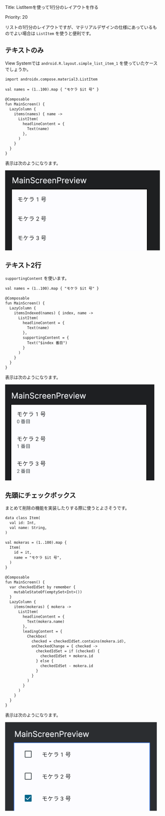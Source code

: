 Title: ListItemを使って1行分のレイアウトを作る

Priority: 20

リストの1行分のレイアウトですが、マテリアルデザインの仕様にあっているものでよい場合は `ListItem` を使うと便利です。

## テキストのみ

View Systemでは `android.R.layout.simple_list_item_1` を使っていたケースでしょうか。

```
import androidx.compose.material3.ListItem

val names = (1..100).map { "モケラ $it 号" }

@Composable
fun MainScreen() {
  LazyColumn {
    items(names) { name ->
      ListItem(
        headlineContent = {
          Text(name)
        },
      )
    }
  }
}
```

表示は次のようになります。

![テキストのみ](./listItem1.png)

## テキスト2行

 `supportingContent` を使います。

```
val names = (1..100).map { "モケラ $it 号" }

@Composable
fun MainScreen() {
  LazyColumn {
    itemsIndexed(names) { index, name ->
      ListItem(
        headlineContent = {
          Text(name)
        },
        supportingContent = {
          Text("$index 番目")
        }
      )
    }
  }
}
```

表示は次のようになります。

![2行テキスト](./listItem2.png)

## 先頭にチェックボックス

まとめて削除の機能を実装したりする際に使うとよさそうです。

```
data class Item(
  val id: Int,
  val name: String,
)

val mokeras = (1..100).map {
  Item(
    id = it,
    name = "モケラ $it 号",
  )
}

@Composable
fun MainScreen() {
  var checkedIdSet by remember {
    mutableStateOf(emptySet<Int>())
  }
  LazyColumn {
    items(mokeras) { mokera ->
      ListItem(
        headlineContent = {
          Text(mokera.name)
        },
        leadingContent = {
          Checkbox(
            checked = checkedIdSet.contains(mokera.id),
            onCheckedChange = { checked ->
              checkedIdSet = if (checked) {
                checkedIdSet + mokera.id
              } else {
                checkedIdSet - mokera.id
              }
            }
          )
        }
      )
    }
  }
}
```

表示は次のようになります。

![先頭にチェックボックス](./listItem3.png)




